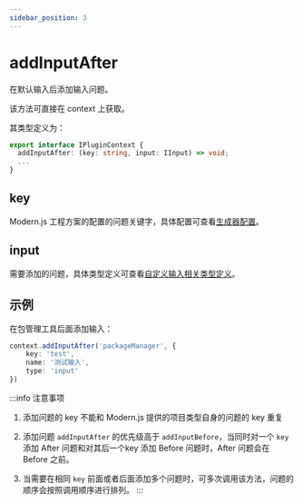 ```yaml
---
sidebar_position: 3
---
```


# addInputAfter

在默认输入后添加输入问题。

该方法可直接在 context 上获取。

其类型定义为：

```ts
export interface IPluginContext {
  addInputAfter: (key: string, input: IInput) => void;
  ...
}
```

## key

Modern.js 工程方案的配置的问题关键字，具体配置可查看[生成器配置](/docs/configure/generator/introduce)。

## input

需要添加的问题，具体类型定义可查看[自定义输入相关类型定义](/docs/apis/generator/plugin/input/type)。

## 示例

在包管理工具后面添加输入：

```ts
context.addInputAfter('packageManager', {
    key: 'test',
    name: '测试输入',
    type: 'input'
})
```

:::info
注意事项

1. 添加问题的 key 不能和 Modern.js 提供的项目类型自身的问题的 key 重复

2. 添加问题 `addInputAfter` 的优先级高于 `addInputBefore`，当同时对一个 `key` 添加 After 问题和对其后一个key 添加 Before 问题时，After 问题会在 Before 之前。

3. 当需要在相同 `key` 前面或者后面添加多个问题时，可多次调用该方法，问题的顺序会按照调用顺序进行排列。
:::
